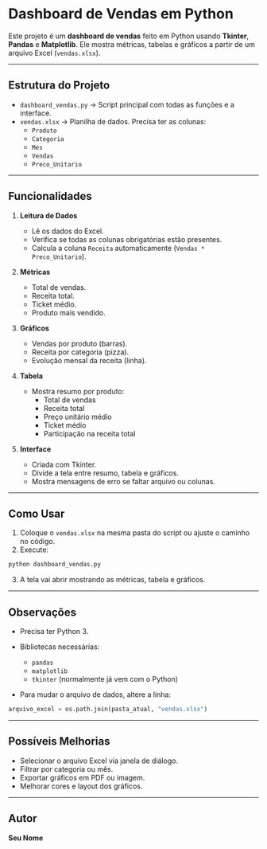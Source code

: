# Dashboard de Vendas em Python

Este projeto é um **dashboard de vendas** feito em Python usando **Tkinter**, **Pandas** e **Matplotlib**. Ele mostra métricas, tabelas e gráficos a partir de um arquivo Excel (`vendas.xlsx`).

---

## Estrutura do Projeto

- `dashboard_vendas.py` → Script principal com todas as funções e a interface.
- `vendas.xlsx` → Planilha de dados. Precisa ter as colunas:
  - `Produto`
  - `Categoria`
  - `Mes`
  - `Vendas`
  - `Preco_Unitario`

---

## Funcionalidades

1. **Leitura de Dados**
   - Lê os dados do Excel.
   - Verifica se todas as colunas obrigatórias estão presentes.
   - Calcula a coluna `Receita` automaticamente (`Vendas * Preco_Unitario`).

2. **Métricas**
   - Total de vendas.
   - Receita total.
   - Ticket médio.
   - Produto mais vendido.

3. **Gráficos**
   - Vendas por produto (barras).
   - Receita por categoria (pizza).
   - Evolução mensal da receita (linha).

4. **Tabela**
   - Mostra resumo por produto:
     - Total de vendas
     - Receita total
     - Preço unitário médio
     - Ticket médio
     - Participação na receita total

5. **Interface**
   - Criada com Tkinter.
   - Divide a tela entre resumo, tabela e gráficos.
   - Mostra mensagens de erro se faltar arquivo ou colunas.

---

## Como Usar

1. Coloque o `vendas.xlsx` na mesma pasta do script ou ajuste o caminho no código.
2. Execute:

```bash
python dashboard_vendas.py
```

3. A tela vai abrir mostrando as métricas, tabela e gráficos.

---

## Observações

- Precisa ter Python 3.
- Bibliotecas necessárias:
  - `pandas`
  - `matplotlib`
  - `tkinter` (normalmente já vem com o Python)

- Para mudar o arquivo de dados, altere a linha:

```python
arquivo_excel = os.path.join(pasta_atual, "vendas.xlsx")
```

---

## Possíveis Melhorias

- Selecionar o arquivo Excel via janela de diálogo.
- Filtrar por categoria ou mês.
- Exportar gráficos em PDF ou imagem.
- Melhorar cores e layout dos gráficos.

---

## Autor

**Seu Nome**
